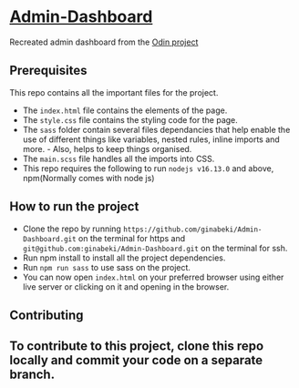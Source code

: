 # [Admin-Dashboard](https://github.com/ginabeki/Admin-Dashboard)
Recreated admin dashboard from the [Odin project](https://www.theodinproject.com/lessons/intermediate-html-and-css-admin-dashboard)

## Prerequisites
This repo contains all the important files for the project.

- The `index.html` file contains the elements of the page.
- The  `style.css` file contains the styling code for the page.
- The `sass` folder contain several files dependancies that help enable the use of different things like variables, nested rules, inline imports and more. - Also, helps to keep things organised.
- The `main.scss` file handles all the imports into CSS.
- This repo requires the following to run `nodejs v16.13.0` and above, npm(Normally comes with node js)

## How to run the project
- Clone the repo by running `https://github.com/ginabeki/Admin-Dashboard.git` on the terminal for https and 
`git@github.com:ginabeki/Admin-Dashboard.git` on the terminal for ssh.
- Run npm install to install all the project dependencies.
- Run `npm run sass` to use sass on the project.
- You can now open `index.html` on your preferred browser using either live server or clicking on it and opening in the browser.


## Contributing
To contribute to this project, clone this repo locally and commit your code on a separate branch.
-
